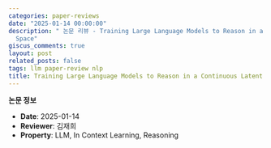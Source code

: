 ```yaml
---
categories: paper-reviews
date: "2025-01-14 00:00:00"
description: " 논문 리뷰 - Training Large Language Models to Reason in a Continuous Latent
  Space"
giscus_comments: true
layout: post
related_posts: false
tags: llm paper-review nlp
title: Training Large Language Models to Reason in a Continuous Latent Space
---
```


**논문 정보**

- **Date**: 2025-01-14
- **Reviewer**: 김재희
- **Property**: LLM, In Context Learning, Reasoning

<br/>

<br/>
